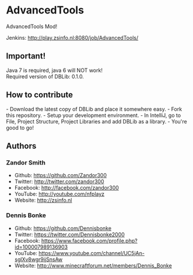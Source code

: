 <h1>AdvancedTools</h1>

AdvancedTools Mod!

Jenkins: http://play.zsinfo.nl:8080/job/AdvancedTools/

<h2>Important!</h2>
Java 7 is required, java 6 will NOT work!<br>
Required version of DBLib: 0.1.0.

<h2>How to contribute</h2>
- Download the latest copy of DBLib and place it somewhere easy.
- Fork this repository.
- Setup your development environment.
- In IntelliJ, go to File, Project Structure, Project Libraries and add DBLib as a library.
- You're good to go!

<h2>Authors</h2>

<h3>Zandor Smith</h3>

- Github: https://github.com/Zandor300
- Twitter: http://twitter.com/zandor300
- Facebook: http://facebook.com/zandor300
- YouTube: http://youtube.com/nfplayz
- Website: http://zsinfo.nl

<h3>Dennis Bonke</H3>

- Github: https://github.com/Dennisbonke
- Twitter: https://twitter.com/Dennisbonke2000
- Facebook: https://www.facebook.com/profile.php?id=100007989136903
- YouTube: https://www.youtube.com/channel/UC5jAn-sglXv8wgr9ijSnsAw
- Website: http://www.minecraftforum.net/members/Dennis_Bonke
